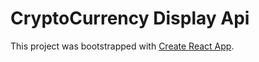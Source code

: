 # CryptoCurrency Display Api

This project was bootstrapped with [Create React App](https://github.com/facebook/create-react-app).
